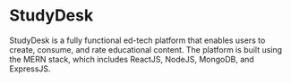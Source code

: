 # StudyDesk
 StudyDesk is a fully functional ed-tech platform that enables users to create, consume, and rate educational content. The platform is built using the MERN stack, which includes ReactJS, NodeJS, MongoDB, and ExpressJS.
